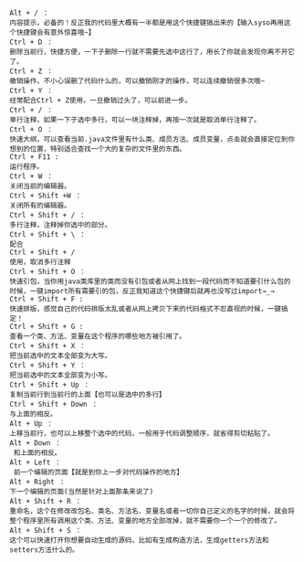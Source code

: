     Alt + / ：
    内容提示，必备的！反正我的代码里大概有一半都是用这个快捷键搞出来的【输入syso再用这个快捷键会有意外惊喜哦~】
    Ctrl + D ：
    删除当前行，快捷方便，一下子删除一行就不需要先选中这行了，用长了你就会发现你离不开它了。
    Ctrl + Z ：
    撤销操作，不小心误删了代码什么的，可以撤销刚才的操作，可以连续撤销很多次哦~
    Ctrl + Y ：
    经常配合Ctrl + Z使用，一旦撤销过头了，可以前进一步。
    Ctrl + / ：
    单行注释，如果一下子选中多行，可以一块注释掉，再按一次就是取消单行注释了。
    Ctrl + O ：
    快速大纲，可以查看当前.java文件里有什么类、成员方法、成员变量，点击就会直接定位到你想到的位置，特别适合查找一个大的复杂的文件里的东西。
    Ctrl + F11 : 
    运行程序。
    Ctrl + W ：
    关闭当前的编辑器。
    Ctrl + Shift +W ：
    关闭所有的编辑器。
    Ctrl + Shift + / ：
    多行注释，注释掉你选中的部分。
    Ctrl + Shift + \ ：
    配合
    Ctrl + Shift + / 
    使用，取消多行注释
    Ctrl + Shift + O ：
    快速引包，当你用java类库里的类而没有引包或者从网上找到一段代码而不知道要引什么包的时候，一键import所有需要引的包，反正我知道这个快捷键后就再也没写过import→_→
    Ctrl + Shift + F : 
    快速排版，感觉自己的代码排版太乱或者从网上拷贝下来的代码格式不忍直视的时候，一键搞定！
    Ctrl + Shift + G : 
    查看一个类、方法、变量在这个程序的哪些地方被引用了。
    Ctrl + Shift + X ：
    把当前选中的文本全部变为大写。
    Ctrl + Shift + Y ：
    把当前选中的文本全部变为小写。
    Ctrl + Shift + Up ：
    复制当前行到当前行的上面【也可以是选中的多行】
    Ctrl + Shift + Down ：
    与上面的相反。
    Alt + Up ：
    上移当前行，也可以上移整个选中的代码，一般用于代码调整顺序，就省得剪切粘贴了。
    Alt + Down ：
     和上面的相反。
    Alt + Left ：
     前一个编辑的页面【就是到你上一步对代码操作的地方】
    Alt + Right ：
    下一个编辑的页面(当然是针对上面那条来说了)
    Alt + Shift + R ： 
    重命名，这个在修改改包名、类名、方法名、变量名或者一切你自己定义的名字的时候，就会将整个程序里所有调用这个类、方法、变量的地方全部改掉，就不需要你一个一个的修改了。
    Alt + Shift + S ：
    这个可以快速打开你想要自动生成的源码，比如有生成构造方法，生成getters方法和setters方法什么的。

